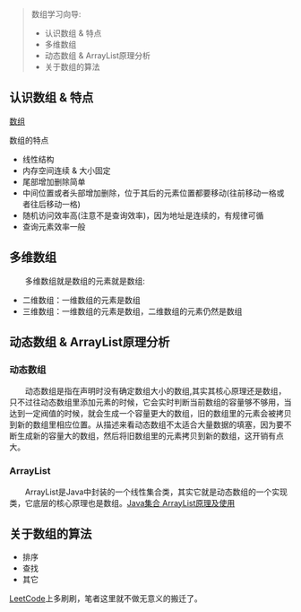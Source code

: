 > 数组学习向导:
>
> - 认识数组 & 特点
> - 多维数组
> - 动态数组 & ArrayList原理分析
> - 关于数组的算法

## 认识数组 & 特点  

[数组](https://www.cnblogs.com/fengxiaoyuan/p/10934399.html)

数组的特点  

- 线性结构 
- 内存空间连续 & 大小固定
- 尾部增加删除简单
- 中间位置或者头部增加删除，位于其后的元素位置都要移动(往前移动一格或者往后移动一格)  
- 随机访问效率高(注意不是查询效率)，因为地址是连续的，有规律可循  
- 查询元素效率一般

## 多维数组

&emsp;&emsp;多维数组就是数组的元素就是数组: 

- 二维数组：一维数组的元素是数组  
- 三维数组：一维数组的元素是数组，二维数组的元素仍然是数组

## 动态数组 & ArrayList原理分析

### 动态数组

&emsp;&emsp;动态数组是指在声明时没有确定数组大小的数组,其实其核心原理还是数组，只不过往动态数组里添加元素的时候，它会实时判断当前数组的容量够不够用，当达到一定阀值的时候，就会生成一个容量更大的数组，旧的数组里的元素会被拷贝到新的数组里相应位置。从描述来看动态数组不太适合大量数据的填塞，因为要不断生成新的容量大的数组，然后将旧数组里的元素拷贝到新的数组，这开销有点大。

### ArrayList

&emsp;&emsp;ArrayList是Java中封装的一个线性集合类，其实它就是动态数组的一个实现类，它底层的核心原理也是数组。[Java集合 ArrayList原理及使用](https://www.cnblogs.com/LiaHon/p/11089988.html)  

## 关于数组的算法

- 排序
- 查找
- 其它

[LeetCode](https://leetcode-cn.com/)上多刷刷，笔者这里就不做无意义的搬迁了。


